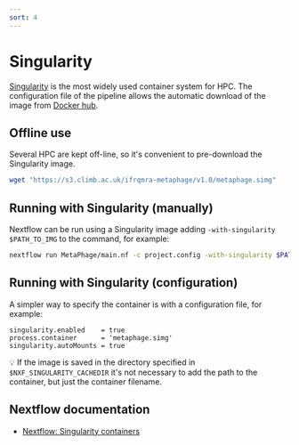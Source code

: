 ```yaml
---
sort: 4
---
```


# Singularity

[Singularity](https://apptainer.org/) is the most widely used container system for HPC.
The configuration file of the pipeline allows the automatic download of the image
from [Docker hub](https://hub.docker.com/r/andreatelatin/metaphage).

## Offline use

Several HPC are kept off-line, so it's convenient to pre-download the Singularity image.

```bash
wget "https://s3.climb.ac.uk/ifrqmra-metaphage/v1.0/metaphage.simg"
```

## Running with Singularity (manually)

Nextflow can be run using a Singularity image adding
`-with-singularity $PATH_TO_IMG` to the command,
for example:

```bash
nextflow run MetaPhage/main.nf -c project.config -with-singularity $PATH_TO_SIMG
```

## Running with Singularity (configuration)

A simpler way to specify the container is with a configuration file, for example:

```nextflow
singularity.enabled    = true
process.container      = 'metaphage.simg'
singularity.autoMounts = true
```

:bulb: If the image is saved in the directory specified in `$NXF_SINGULARITY_CACHEDIR` it's not
necessary to add the path to the container, but just the container filename.

## Nextflow documentation

* [Nextflow: Singularity containers](https://www.nextflow.io/docs/latest/singularity.html)